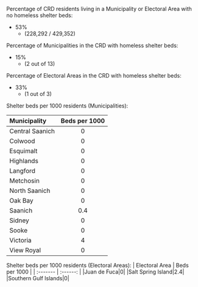 Percentage of CRD residents living in a Municipality or Electoral Area with no homeless shelter beds:
* 53%
  * (228,292 / 429,352)

Percentage of Municipalities in the CRD with homeless shelter beds:
* 15%
  * (2 out of 13)

Percentage of Electoral Areas in the CRD with homeless shelter beds:
* 33%
  * (1 out of 3)
  
Shelter beds per 1000 residents (Municipalities):

| Municipality | Beds per 1000 | 
| :------- | :------: |
|Central Saanich|0|
|Colwood|0|
|Esquimalt|0|
|Highlands|0|
|Langford|0|
|Metchosin|0|
|North Saanich|0|
|Oak Bay|0|
|Saanich|0.4|
|Sidney|0|
|Sooke|0|
|Victoria|4|
|View Royal|0|

Shelter beds per 1000 residents (Electoral Areas):
| Electoral Area | Beds per 1000 | 
| :------- | :------: |
|Juan de Fuca|0|
|Salt Spring Island|2.4|
|Southern Gulf Islands|0|

  
